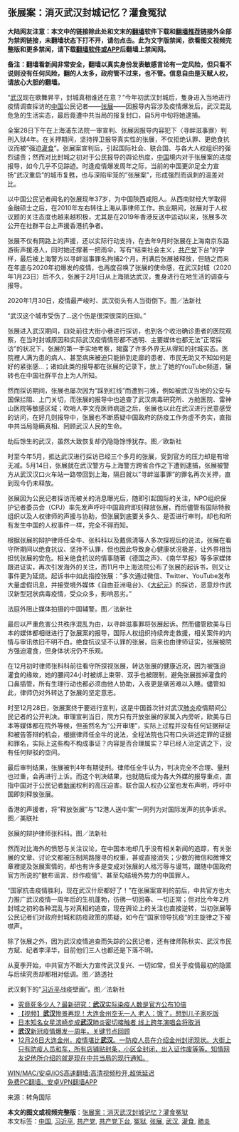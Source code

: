  <h2>张展案：消灭武汉封城记忆？灌食冤狱</h2> <p class="notice"><b>大陆网友注意：本文中的链接除此处和文末的<a href="https://github.com/bannedbook/fanqiang" >翻墙</a>软件下载和<a href="https://github.com/killgcd/justmysocks/blob/master/README.md">翻墙推荐</a>链接外全部为禁网链接，未翻墙状态下打不开，请勿点击。此为文字版禁闻，欲看图文视频完整版和更多禁闻，请下载<a href="https://github.com/bannedbook/fanqiang">翻墙软件或APP</a>后翻墙上禁闻网。</p><p>备注：翻墙看新闻非常安全，翻墙以真实身份发表敏感言论有一定风险，但只看不说则没有任何风险，翻的人太多，政府管不过来，也不管。信息自由是天赋人权，请放心大胆的翻墙。</b></p>  <div class="entry"> <p>&#8220;<a href="https://www.bannedbook.org/bnews/tag/%e6%ad%a6%e6%b1%89/" class="st_tag internal_tag" rel="tag" title="标签 武汉 下的日志">武汉</a>现在歌舞昇平，封城真相谁还在意？&#8221;今年初武汉封城后，隻身进入当地进行疫情调查採访的<span class='wp_keywordlink_affiliate'><a href="https://www.bannedbook.org/" title="中国" target="_blank">中国</a></span>公民记者——<a href="https://www.bannedbook.org/bnews/tag/%e5%bc%a0%e5%b1%95/" class="st_tag internal_tag" rel="tag" title="标签 张展 下的日志">张展</a>——因报导内容涉及疫情爆发后，武汉混乱危急的生活实态，最后竟遭中共当局的报复封口，自5月中旬将她逮捕。</p> <p>全案28日下午在上海浦东法院一审宣判、张展因报导内容犯下〈寻衅滋事罪〉判刑入狱4年。在关押期间，坚持捍卫报导真实性的张展，不仅拒绝认罪、更绝食抗议而被&#8221;强迫<a href="https://www.bannedbook.org/bnews/tag/%E7%81%8C%E9%A3%9F/" class="st_tag internal_tag" rel="tag" title="标签 灌食 下的日志">灌食</a>&#8221;。张展案宣判后，引起国际社会、联合国、与各大人权组织的强烈谴责；然而对比封城之初对于公民报导的舆论热度，<a href="https://www.bannedbook.org/bnews/tag/%E4%B8%AD%E5%9B%BD/" class="st_tag internal_tag" rel="tag" title="标签 中国 下的日志">中国</a>境内对于张展案的进度报导，如今几乎不见踪迹。时逢疫情爆发周年之际，当前的中国更卯足全力宣扬&#8221;武汉重启&#8221;的城市复甦，也与深陷牢笼的&#8221;张展案&#8221;，形成强烈而讽刺的温差对比。</p> <p>以中国公民记者闻名的张展现年37岁，为中国陝西咸阳人。从西南财经大学取得金融硕士之后，在2010年左右转往上海从事律师工作。执业期间，张展对于人权议题的关注态度也越来越积极，尤其是在2019年香港反送中运动以来，张展多次公开在社群平台上声援香港抗争者。</p> <p>张展不仅有网路上的声援，还以实际行动支持，在去年9月时张展在上海南京东路游街声援港人，同时她还撑著一把雨伞，写有&#8221;结束社会主义，<a href="https://www.bannedbook.org/bnews/tag/%e5%85%b1%e4%ba%a7%e5%85%9a/" class="st_tag internal_tag" rel="tag" title="标签 共产党 下的日志">共产党</a>下台&#8221;的字样，最后被上海警方以寻衅滋事罪名拘捕2个月。刑满后张展被释放，但随之而来在年底与2020年初爆发的疫情，也再度召唤了张展的使命感，在武汉封城（2020年1月23日）后不久，张展于2月1日从上海抵达武汉，隻身进行在地生活的调查与报导。</p> <p>2020年1月30日，疫情最严峻时、武汉街头有人当街倒下。图／法新社</p> <p>&#8220;武汉这个城市受伤了&#8230;这个伤是很深很深的压抑。&#8221;</p>  <p>张展进入武汉期间，四处前往大街小巷进行採访，也到各个收治确诊患者的医院观察，在当时封城原因和实际武汉疫情情形都不透明、主要媒体也都无法&#8221;正常採访&#8221;的状况下，张展的第一手实地考察，揭露了许多外界无从得知的封城实态。医院裡人满为患的病人、甚至病床被迫只能排到走廊的患者、市民无助又不知如何是好的紧张感&#8230;；诸如此类的报导都在张展的记录下，放上了她的YouTube频道，辗转也在中国社群平台上为人所知。</p> <p>然而採访期间，张展也屡次因为&#8221;踩到红线&#8221;而遭到刁难，例如被武汉当地的公安与国保拦阻、上门关切，而张展的报导中也追查了武汉病毒研究所、方舱医院、雷神山医院等敏感区域；吹哨人李文亮医师病逝之后，张展也以此在武汉进行民意感受的访问，在好几则报导中，张展也不断质疑中国政府的防疫工作务虚不务实，直指中共当局隐瞒真相、罔顾武汉人民的生命。</p> <p>劫后馀生的武汉，虽然大致恢复却仍隐隐馀悸犹存。图／欧新社</p> <p>时至今年5月，抵达武汉进行採访已经三个多月的张展，受到官方的压力却是有增无减。5月14日，张展就在武汉警方与上海警方跨省合作之下遭到逮捕，张展被警方从武汉汉口火车站一路带回到上海，隔日就以&#8221;寻衅滋事罪&#8221;的罪名再次关押，直到现今仍未释放。</p> <p>张展因为公民记者採访而被关的消息曝光后，随即引起国际的关注，NPO组织保护记者委员会（CPJ）率先发声呼吁中国政府即刻释放张展，而后儘管有国际特赦组织以及人权律师的声援与协助，但张展到底要关多久、是否进行审判，却也和所有发生中国的人权事件一样，完全不得而知。</p> <p>根据张展的辩护律师任全牛、张科科以及戴佩清等人多次探视后的说法，张展在看守所期间以绝食抗议、坚持不认罪，但也因此导致身心健康状况极差，让外界相当担忧张展的安危。相关绝食抗议的情事随著《德国之声》、《南华早报》等多家媒体跟进证实，再次引发海外的关注，而11月中上海法院公布了张展的起诉书，则又让事件更为延烧。起诉书中如此指控张展：&#8221;多次通过微信、Twitter、YouTube发布大量虚假讯息，并接受境外媒体《自由亚洲电台》、《<span class='wp_keywordlink_affiliate'><a href="http://www.epochtimes.com/" title="大纪元" target="_blank">大纪元</a></span>》的採访，恶意炒作武汉新型冠状病毒疫情，受众众多，影响恶劣。&#8221;</p>  <p>法庭外阻止媒体拍摄的中国辅警。图／法新社</p> <p>最后以严重危害公共秩序混乱为由，以寻衅滋事罪将张展起诉。然而儘管欧美与日本的媒体都相继进行了张展案的报导，国际人权组织持续奔走救援，相关案件的内情与审讯依旧不明不白。绝食抗议坚不认罪的张展，后来也由律师证实，张展被院方强迫灌食，但身体状况仍不乐观。</p> <p>在12月初时律师张科科前往看守所探视张展，转达张展的健康近况，因为被强迫灌食的缘故，她的腰间24小时被绑上束带、双手也被限制，避免张展拔掉灌食的口鼻插管，所有生理行动也都必须由他人协助，入夜更是痛苦难以入睡。儘管如此，律师仍对外转达了张展的坚定意志。</p> <p>时至12月28日，张展案终于要进行宣判，这是中国首次针对武汉<a href="https://www.bannedbook.org/bnews/tag/%e8%82%ba%e7%82%8e/" class="st_tag internal_tag" rel="tag" title="标签 肺炎 下的日志">肺炎</a>疫情期间公民记者的公开判决。审理宣判当日，院方只有开放张展的家属入内旁听，欧美与日本等媒体都在院外等候，但虽然名为&#8221;公开审理&#8221;，实际上过程并没有任何证据辩证和被告答辩的机会，根据律师任全牛的说法，全程法院也只有口头讲述定罪的证据和罪名，实际上这些构不构成事证？内容是否合理属实？早已经人治定调之下，没有任何辩驳的空间。</p> <p>最后审判结果，张展被判4年有期徒刑。律师任全牛认为，判决完全不合理、量刑也过重，会再进行上诉。而这个判决结果，也就随后成为各大外媒的报导重点，直指中国对于公民记者<span class='wp_keywordlink_affiliate'><a href="https://www.bannedbook.org/" title="新闻">新闻</a></span>权利的高压迫害。联合国人权办公室也发布声明，呼吁中国即刻释放张展。</p> <p>香港的声援者，将&#8221;释放张展&#8221;与&#8221;12港人送中案&#8221;一同列为对国际发声的抗争诉求。图／美联社</p>  <p>张展的辩护律师张科科。图／法新社</p> <p>然而对比海外的愤怒与关注议论，在中国本地却几乎没有相关新闻的追踪，有关张展的文章、讨论文都被压制网路搜寻的权重，甚或直接消失；少数的微信和微博文章裡提及张展案情的，却也有许多是变成对张展的人格污辱与谩骂，跟随中国政府官方所说的&#8221;散布谣言、炒作疫情&#8221;、甚至勾结境外势力的中国罪人。</p> <p>&#8220;国家抗击疫情胜利，现在武汉什麽都好了！&#8221;在张展案宣判的前后，中共官方也大力推广武汉疫情一周年后的生机蓬勃，彷彿一切回春、一切正常；但对比今年2月封城之初的各种混乱与对真相的追查，现在舆论上的关注也直接逆转，当初张展等公民记者们对政府封城和防疫政策的质疑，如今在&#8221;国家领导抗疫&#8221;的主旋律之下被噤声。</p> <p>除了张展之外，因为武汉疫情追查而失踪的公民记者，还有律师陈秋实、武汉市民方斌、纪者李泽华，目前他们三人也都还是下落不明。</p> <p>从夏季开始，中共官方不断大力宣传武汉复兴、一切如常，但关于疫情最初的隐匿与后续究责却都相对低调。图／路透社</p> <p>武汉剩下的&#8221;<a href="https://www.bannedbook.org/bnews/tag/%e4%b9%a0%e8%bf%91%e5%b9%b3/" class="st_tag internal_tag" rel="tag" title="标签 习近平 下的日志">习近平</a>战疫壁画&#8221;。图／法新社</p>  <ul class='op-related-articles' title='相关阅读'> <li><a href='https://www.bannedbook.org/bnews/comments/20201230/1457510.html' target='_blank'>究竟死多少人？最新研究：<b>武汉</b>实际染疫人数是官方公布10倍</a></li> <li><a href='https://www.bannedbook.org/bnews/comments/20201230/1457396.html' target='_blank'>【视频】<b>武汉</b>惨景再现！大连金州空无一人 老人：饿了，想到儿子家吃饭</a></li> <li><a href='https://www.bannedbook.org/bnews/yule/20201230/1457385.html' target='_blank'>日本知名女星滨崎步成<b>武汉</b>肺炎密切接触者 线上跨年演唱会将取消</a></li> <li><a href='https://www.bannedbook.org/bnews/renquan/xgmyd/20201229/1457218.html' target='_blank'><b>武汉</b>新冠疫情爆发一周年，关键节点回顾</a></li> <li><a href='https://www.bannedbook.org/bnews/bannedvideo/20201229/1457183.html' target='_blank'>12月26日大连金州，疫情堪比<b>武汉</b>。一防疫人员在介绍金州封闭现状。大街上只有防疫人员和车，所有店铺贴封条，小区全封闭，出入证作废等等。知情网友说他所介绍的就是现在中共当局的现行通知。</a></li> </ul> <p class="texttj"> <a href="https://github.com/bannedbook/fanqiang/wiki/V2ray%E6%9C%BA%E5%9C%BA" target="_blank">WIN/MAC/安卓/iOS高速翻墙:高清视频秒开,超低延迟</a><br/> <a href="https://github.com/bannedbook/fanqiang/wiki/%E7%A6%81%E9%97%BB%E7%BD%91%E5%AE%89%E5%8D%93%E7%BF%BB%E5%A2%99%E6%96%B0%E9%97%BBAPP" target="_blank">免费PC翻墙、安卓VPN翻墙APP</a></p><p> 来源：转角国际 </p><a name='sharetosocial'></a>       <div><b>本文的图文或视频完整版</b>：<a href='https://www.bannedbook.org/bnews/cbnews/20201230/1457529.html'>张展案：消灭武汉封城记忆？灌食冤狱</a></div>  </div><!--END ENTRY--> <div class="postfooter"> <div>本文标签：<a href="https://www.bannedbook.org/bnews/tag/%E4%B8%AD%E5%9B%BD/" rel="tag">中国</a>, <a href="https://www.bannedbook.org/bnews/tag/%e4%b9%a0%e8%bf%91%e5%b9%b3/" rel="tag">习近平</a>, <a href="https://www.bannedbook.org/bnews/tag/%e5%85%b1%e4%ba%a7%e5%85%9a/" rel="tag">共产党</a>, <a href="https://www.bannedbook.org/bnews/tag/%e5%85%b1%e4%ba%a7%e5%85%9a%e4%b8%8b%e5%8f%b0/" rel="tag">共产党下台</a>, <a href="https://www.bannedbook.org/bnews/tag/%E5%86%A4%E7%8B%B1/" rel="tag">冤狱</a>, <a href="https://www.bannedbook.org/bnews/tag/%e5%bc%a0%e5%b1%95/" rel="tag">张展</a>, <a href="https://www.bannedbook.org/bnews/tag/%e6%ad%a6%e6%b1%89/" rel="tag">武汉</a>, <a href="https://www.bannedbook.org/bnews/tag/%E7%81%8C%E9%A3%9F/" rel="tag">灌食</a>, <a href="https://www.bannedbook.org/bnews/tag/%e8%82%ba%e7%82%8e/" rel="tag">肺炎</a></div>  </div><!--END POSTFOOTER--> 